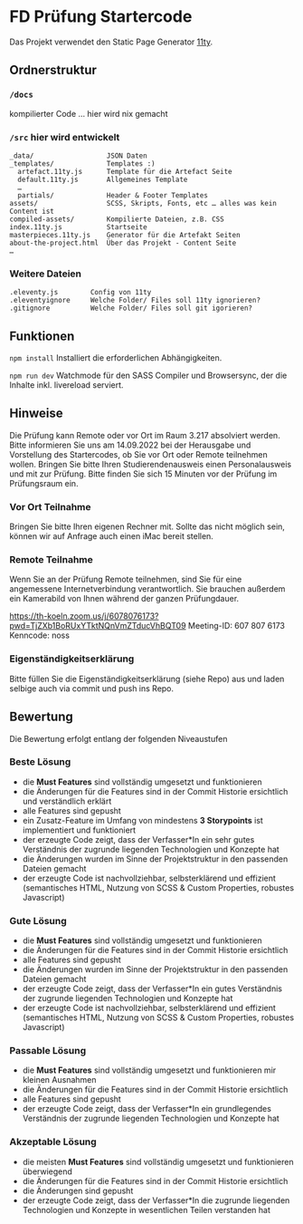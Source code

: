 # FD Prüfung Startercode

Das Projekt verwendet den Static Page Generator [11ty](https://www.11ty.dev/docs/).


## Ordnerstruktur

### `/docs`

kompilierter Code … hier wird nix gemacht

### `/src` hier wird entwickelt

```
_data/                  JSON Daten
_templates/             Templates :)
  artefact.11ty.js      Template für die Artefact Seite
  default.11ty.js       Allgemeines Template
  …
  partials/             Header & Footer Templates
assets/                 SCSS, Skripts, Fonts, etc … alles was kein Content ist
compiled-assets/        Kompilierte Dateien, z.B. CSS
index.11ty.js           Startseite
masterpieces.11ty.js    Generator für die Artefakt Seiten
about-the-project.html  Über das Projekt - Content Seite
…
```

### Weitere Dateien

```
.eleventy.js        Config von 11ty
.eleventyignore     Welche Folder/ Files soll 11ty ignorieren?
.gitignore          Welche Folder/ Files soll git igorieren?
```

## Funktionen

`npm install`
Installiert die erforderlichen Abhängigkeiten.

`npm run dev` 
Watchmode für den SASS Compiler und Browsersync, der die Inhalte inkl. livereload serviert.


## Hinweise

Die Prüfung kann Remote oder vor Ort im Raum 3.217 absolviert werden. Bitte informieren Sie uns am 14.09.2022 bei der Herausgabe und Vorstellung des Startercodes, ob Sie vor Ort oder Remote teilnehmen wollen. Bringen Sie bitte Ihren Studierendenausweis einen Personalausweis und mit zur Prüfung. Bitte finden Sie sich 15 Minuten vor der Prüfung im Prüfungsraum ein.

### Vor Ort Teilnahme

Bringen Sie bitte Ihren eigenen Rechner mit. Sollte das nicht möglich sein, können wir auf Anfrage auch einen iMac bereit stellen. 

### Remote Teilnahme

Wenn Sie an der Prüfung Remote teilnehmen, sind Sie für eine angemessene Internetverbindung verantwortlich. Sie brauchen außerdem ein Kamerabild von Ihnen während der ganzen Prüfungdauer.

https://th-koeln.zoom.us/j/6078076173?pwd=TjZXb1BoRUxYTktNQnVmZTducVhBQT09
Meeting-ID: 607 807 6173
Kenncode: noss

### Eigenständigkeitserklärung

Bitte füllen Sie die Eigenständigkeitserklärung (siehe Repo) aus und laden selbige auch via commit und push ins Repo.

## Bewertung

Die Bewertung erfolgt entlang der folgenden Niveaustufen

### Beste Lösung
- die **Must Features** sind vollständig umgesetzt und funktionieren
- die Änderungen für die Features sind in der Commit Historie ersichtlich und verständlich erklärt
- alle Features sind gepusht
- ein Zusatz-Feature im Umfang von mindestens **3 Storypoints** ist implementiert und funktioniert
- der erzeugte Code zeigt, dass der Verfasser\*In ein sehr gutes Verständnis der zugrunde liegenden Technologien und Konzepte hat 
- die Änderungen wurden im Sinne der Projektstruktur in den passenden Dateien gemacht
- der erzeugte Code ist nachvollziehbar, selbsterklärend und effizient (semantisches HTML, Nutzung von SCSS & Custom Properties, robustes Javascript)

### Gute Lösung
- die **Must Features** sind vollständig umgesetzt und funktionieren
- die Änderungen für die Features sind in der Commit Historie ersichtlich
- alle Features sind gepusht
- die Änderungen wurden im Sinne der Projektstruktur in den passenden Dateien gemacht
- der erzeugte Code zeigt, dass der Verfasser\*In ein gutes Verständnis der zugrunde liegenden Technologien und Konzepte hat
- der erzeugte Code ist nachvollziehbar, selbsterklärend und effizient (semantisches HTML, Nutzung von SCSS & Custom Properties, robustes Javascript)

### Passable Lösung
- die **Must Features** sind vollständig umgesetzt und funktionieren mir kleinen Ausnahmen
- die Änderungen für die Features sind in der Commit Historie ersichtlich
- alle Features sind gepusht
- der erzeugte Code zeigt, dass der Verfasser\*In ein grundlegendes Verständnis der zugrunde liegenden Technologien und Konzepte hat

### Akzeptable Lösung
- die meisten **Must Features** sind vollständig umgesetzt und funktionieren überwiegend
- die Änderungen für die Features sind in der Commit Historie ersichtlich
- die Änderungen sind gepusht
- der erzeugte Code zeigt, dass der Verfasser\*In die zugrunde liegenden Technologien und Konzepte in wesentlichen Teilen verstanden hat
